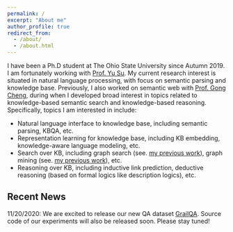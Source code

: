 ```yaml
---
permalink: /
excerpt: "About me"
author_profile: true
redirect_from: 
  - /about/
  - /about.html
---
```


I have been a Ph.D student at The Ohio State University since Autumn 2019. I am fortunately working with [Prof. Yu Su](https://ysu1989.github.io). My current research interest is situated in natural language processing, with focus on semantic parsing and knowledge base. Previously, I also worked on semantic web with [Prof. Gong Cheng](http://ws.nju.edu.cn/~gcheng), during when I developed broad interest in topics related to knowledge-based semantic search and knowledge-based reasoning.
Specifically, topics I am interested in include:
* Natural language interface to knowledge base, including semantic parsing, KBQA, etc.
* Representation learning for knowledge base, including KB embedding, knowledge-aware language modeling, etc.
* Search over KB, including graph search (see. [my previous work](http://ws.nju.edu.cn/association/summ2018/wise18_extended.pdf)), graph mining (see. [my previous work](http://ws.nju.edu.cn/relevance/relsue/relsue-wsdm2019-cr.pdf)), etc.
* Reasoning over KB, including inductive link prediction, deductive reasoning (based on formal logics like description logics), etc.

## Recent News
11/20/2020: We are excited to release our new QA dataset [GrailQA](http://dki-lab.github.io/GrailQA/). Source code of our experiments will also be released soon. Please stay tuned!
